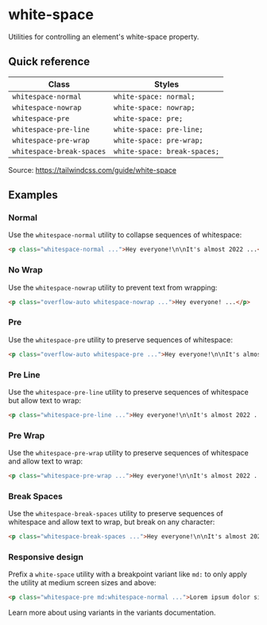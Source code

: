 # white-space

Utilities for controlling an element's white-space property.

## Quick reference

| Class                   | Styles                      |
|-------------------------|-----------------------------|
| `whitespace-normal`     | `white-space: normal;`      |
| `whitespace-nowrap`     | `white-space: nowrap;`      |
| `whitespace-pre`        | `white-space: pre;`         |
| `whitespace-pre-line`   | `white-space: pre-line;`    |
| `whitespace-pre-wrap`   | `white-space: pre-wrap;`    |
| `whitespace-break-spaces` | `white-space: break-spaces;` |

Source: https://tailwindcss.com/guide/white-space

## Examples

### Normal

Use the `whitespace-normal` utility to collapse sequences of whitespace:

```html
<p class="whitespace-normal ...">Hey everyone!\n\nIt's almost 2022 ...</p>
```

### No Wrap

Use the `whitespace-nowrap` utility to prevent text from wrapping:

```html
<p class="overflow-auto whitespace-nowrap ...">Hey everyone! ...</p>
```

### Pre

Use the `whitespace-pre` utility to preserve sequences of whitespace:

```html
<p class="overflow-auto whitespace-pre ...">Hey everyone!\n\nIt's almost 2022 ...</p>
```

### Pre Line

Use the `whitespace-pre-line` utility to preserve sequences of whitespace but allow text to wrap:

```html
<p class="whitespace-pre-line ...">Hey everyone!\n\nIt's almost 2022 ...</p>
```

### Pre Wrap

Use the `whitespace-pre-wrap` utility to preserve sequences of whitespace and allow text to wrap:

```html
<p class="whitespace-pre-wrap ...">Hey everyone!\n\nIt's almost 2022 ...</p>
```

### Break Spaces

Use the `whitespace-break-spaces` utility to preserve sequences of whitespace and allow text to wrap, but break on any character:

```html
<p class="whitespace-break-spaces ...">Hey everyone!\n\nIt's almost 2022 ...</p>
```

### Responsive design

Prefix a `white-space` utility with a breakpoint variant like `md:` to only apply the utility at medium screen sizes and above:

```html
<p class="whitespace-pre md:whitespace-normal ...">Lorem ipsum dolor sit amet...</p>
```

Learn more about using variants in the variants documentation.
